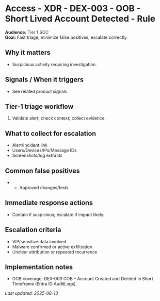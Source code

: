 # Access - XDR - DEX-003 - OOB - Short Lived Account Detected - Rule

**Audience:** Tier 1 SOC  
**Goal:** Fast triage, minimize false positives, escalate correctly.

## Why it matters
- Suspicious activity requiring investigation.

## Signals / When it triggers
- See related product signals

## Tier‑1 triage workflow
1. Validate alert; check context; collect evidence.

## What to collect for escalation
- Alert/Incident link
- Users/Devices/IPs/Message IDs
- Screenshots/log extracts

## Common false positives
- - Approved changes/tests

## Immediate response actions
- Contain if suspicious; escalate if impact likely.

## Escalation criteria
- VIP/sensitive data involved
- Malware confirmed or active exfiltration
- Unclear attribution or repeated recurrence

## Implementation notes
- OOB coverage: DEX-003 OOB – Account Created and Deleted in Short Timeframe (Entra ID AuditLogs).

_Last updated: 2025-08-13_
